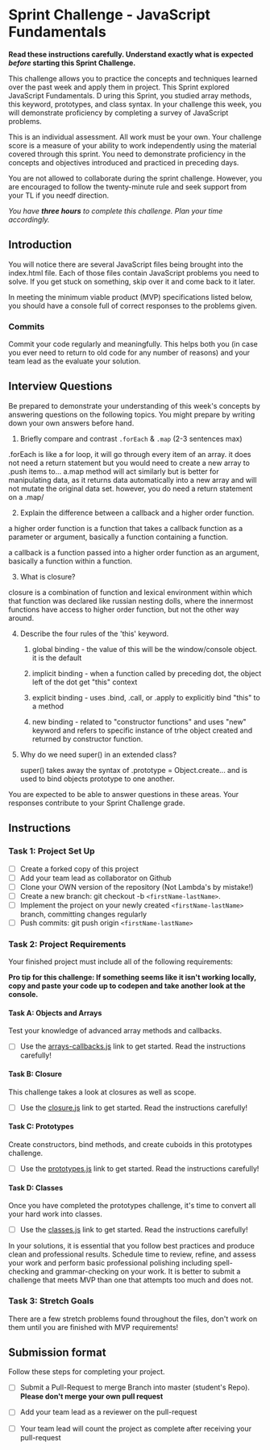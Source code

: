 # Sprint Challenge - JavaScript Fundamentals

**Read these instructions carefully. Understand exactly what is expected _before_ starting this Sprint Challenge.**

This challenge allows you to practice the concepts and techniques learned over the past week and apply them in project. This Sprint explored JavaScript Fundamentals. D uring this Sprint, you studied array methods, this keyword, prototypes, and class syntax. In your challenge this week, you will demonstrate proficiency by completing a survey of JavaScript problems.

This is an individual assessment. All work must  be your own. Your challenge score is a measure of your ability to work independently using the material covered through this sprint. You need to demonstrate proficiency in the concepts and objectives introduced and practiced in preceding days. 

You are not allowed to collaborate during the sprint challenge. However, you are encouraged to follow the twenty-minute rule and seek support from your TL if you needf  direction. 

_You have **three hours** to complete this challenge. Plan your time accordingly._


## Introduction

You will notice there are several JavaScript files being brought into the index.html file.  Each of those files contain JavaScript problems you need to solve.  If you get stuck on something, skip over it and come back to it later.

In meeting the minimum viable product (MVP) specifications listed below, you should have a console full of correct responses to the problems given.

### Commits

Commit your code regularly and meaningfully. This helps both you (in case you ever need to return to old code for any number of reasons) and your team lead as the evaluate your solution.

## Interview Questions

Be prepared to demonstrate your understanding of this week's concepts by answering questions on the following topics. You might prepare by writing down your own answers before hand.

1. Briefly compare and contrast `.forEach` & `.map` (2-3 sentences max)

.forEach is like a for loop, it will go through every item of an array. it does not need a return statement but you would need to create a new array to .push items to... a.map method will act similarly but is better for manipulating data, as it returns data automatically into a new array and will not mutate the original data set. however, you do need a return statement on a .map/

2. Explain the difference between a callback and a higher order function.

a higher order function is a function that takes a callback function as a parameter or argument, basically a function containing a function.

a callback is a function passed into a higher order function as an argument, basically a function within a function.

3. What is closure?

closure is a combination of function and lexical environment within which that function was declared like russian nesting dolls, where the innermost functions have access to higher order function, but not the other way around.

4. Describe the four rules of the 'this' keyword.

    1. global binding - the value of this will be the window/console object. it is the default

    2. implicit binding - when a function called by preceding dot, the object left of the dot get "this" context

    3. explicit binding - uses .bind, .call, or .apply to explicitly bind "this" to a method

    4. new binding - related to "constructor functions" and uses "new" keyword and refers to specific instance of trhe object created and returned by constructor function.

5. Why do we need super() in an extended class?

    super() takes away the syntax of .prototype = Object.create... and is used to bind objects prototype to one another.

You are expected to be able to answer questions in these areas. Your responses contribute to your Sprint Challenge grade. 

## Instructions

### Task 1: Project Set Up

- [ ] Create a forked copy of this project
- [ ] Add your team lead as collaborator on Github
- [ ] Clone your OWN version of the repository (Not Lambda's by mistake!)
- [ ] Create a new branch: git checkout -b `<firstName-lastName>`.
- [ ] Implement the project on your newly created `<firstName-lastName>` branch, committing changes regularly
- [ ] Push commits: git push origin `<firstName-lastName>`

### Task 2: Project Requirements

Your finished project must include all of the following requirements:

**Pro tip for this challenge: If something seems like it isn't working locally, copy and paste your code up to codepen and take another look at the console.**

#### Task A: Objects and Arrays

Test your knowledge of advanced array methods and callbacks.
* [ ] Use the [arrays-callbacks.js](challenges/arrays-callbacks.js) link to get started.  Read the instructions carefully!

#### Task B: Closure

This challenge takes a look at closures as well as scope. 
* [ ] Use the [closure.js](challenges/closure.js) link to get started. Read the instructions carefully!

#### Task C: Prototypes

Create constructors, bind methods, and create cuboids in this prototypes challenge.
* [ ] Use the [prototypes.js](challenges/prototypes.js) link to get started. Read the instructions carefully!

#### Task D: Classes

Once you have completed the prototypes challenge, it's time to convert all your hard work into classes.
* [ ] Use the [classes.js](challenges/classes.js) link to get started. Read the instructions carefully!

In your solutions, it is essential that you follow best practices and produce clean and professional results. Schedule time to review, refine, and assess your work and perform basic professional polishing including spell-checking and grammar-checking on your work. It is better to submit a challenge that meets MVP than one that attempts too much and does not.

### Task 3: Stretch Goals 

There are a few stretch problems found throughout the files, don't work on them until you are finished with MVP requirements!

## Submission format

Follow these steps for completing your project.

- [ ] Submit a Pull-Request to merge <firstName-lastName> Branch into master (student's  Repo). **Please don't merge your own pull request**
- [ ] Add your team lead as a reviewer on the pull-request
- [ ] Your team lead will count the project as complete after receiving your pull-request


